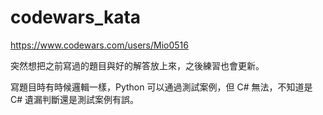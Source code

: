 # codewars_kata

https://www.codewars.com/users/Mio0516

突然想把之前寫過的題目與好的解答放上來，之後練習也會更新。

寫題目時有時候邏輯一樣，Python 可以通過測試案例，但 C# 無法，不知道是 C# 遺漏判斷還是測試案例有誤。
